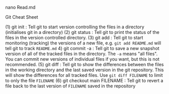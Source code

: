 nano Read.md
																		
Git Cheat Sheet	

(1)  git init   : Tell git to start version controlling the files in a directory
                  (initialises git in a directory)
(2)  git status : Tell git to print the status of the files in the version 
                  controlled directory.
(3)  git add    : Tell git to start monitoring (tracking) the versions of a new
                  file, e.g. `git add README.md` will tell git to track `README.md`
4)  git commit -a        : Tell git to save a new snapshot version of all of the tracked
                            files in the directory. The `-a` means "all files". You can
                            commit new versions of individual files if you want, but this
                            is not recommended.
(5)  git diff             : Tell git to show the differences between the files in the working
                            directory and the last saved version in the git repository. This will
                            show the differences for all tracked files. Use
                            `git diff FILENAME` to limit to only the file `FILENAME`
(6) git checkout main FILENAME : Tell git to revert a file back to the last version of `FILENAME` 
                                 saved in the repository
